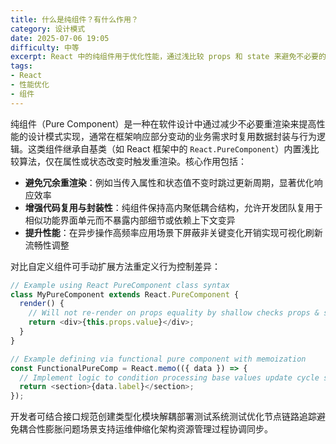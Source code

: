 ```yaml
---
title: 什么是纯组件？有什么作用？
category: 设计模式
date: 2025-07-06 19:05
difficulty: 中等
excerpt: React 中的纯组件用于优化性能，通过浅比较 props 和 state 来避免不必要的重渲染。本题探讨如何识别和利用这一特性以提升应用效率。
tags:
- React
- 性能优化
- 组件
---
```

纯组件（Pure Component）是一种在软件设计中通过减少不必要重渲染来提高性能的设计模式实现，通常在框架响应部分变动的业务需求时复用数据封装与行为逻辑。这类组件继承自基类（如 React 框架中的 `React.PureComponent`）内置浅比较算法，仅在属性或状态改变时触发重渲染。核心作用包括：
- **避免冗余重渲染**：例如当传入属性和状态值不变时跳过更新周期，显著优化响应效率  
- **增强代码复用与封装性**：纯组件保持高内聚低耦合结构，允许开发团队复用于相似功能界面单元而不暴露内部细节或依赖上下文变异  
- **提升性能**：在异步操作高频率应用场景下屏蔽非关键变化开销实现可视化刷新流畅性调整  

对比自定义组件可手动扩展方法重定义行为控制差异：  
```javascript
// Example using React PureComponent class syntax
class MyPureComponent extends React.PureComponent {
  render() {
    // Will not re-render on props equality by shallow checks props & state
    return <div>{this.props.value}</div>;
  }
}

// Example defining via functional pure component with memoization
const FunctionalPureComp = React.memo(({ data }) => {
  // Implement logic to condition processing base values update cycle skipping 
  return <section>{data.label}</section>;
});
```  
开发者可结合接口规范创建类型化模块解耦部署测试系统测试优化节点链路追踪避免耦合性膨胀问题场景支持运维伸缩化架构资源管理过程协调同步。
